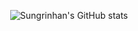 <div align="center">

  
![Sungrinhan's GitHub stats](https://github-readme-stats.vercel.app/api?username=Sungrinhan&count_private=true&show_icons=true&theme=merko)
  
  

</div>
